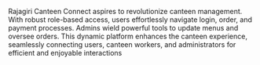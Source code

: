  Rajagiri Canteen Connect aspires to revolutionize canteen management. With robust role-based access, users effortlessly navigate login, order, and payment processes. Admins wield powerful tools to update menus and oversee orders. This dynamic platform enhances the canteen experience, seamlessly connecting users, canteen workers, and administrators for efficient and enjoyable interactions
